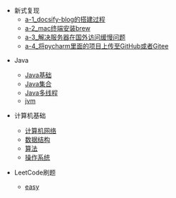 
* 新式复现
  * [a-1_docsify-blog的搭建过程](./docs/a-1_docsify-blog的搭建过程.md)
  * [a-2_mac终端安装brew](./docs/a-2_mac终端安装brew.md)
  * [a-3_解决服务器在国外访问缓慢问题](./docs/a-3_解决服务器在国外访问缓慢问题.md)
  * [a-4_将pycharm里面的项目上传至GitHub或者Gitee](./docs/a-4_解决服务器在国外访问缓慢问题.md)
<!-- [新式复现](./docs/a-1新式复现.md) -->
  
* Java

  * [Java基础](./docs/b-1面试题总结-Java基础.md)
  * [Java集合](./docs/b-2Java集合.md)
  * [Java多线程](./docs/b-3Java多线程.md)
  * [jvm](./docs/b-4jvm.md)

* 计算机基础

  * [计算机网络](./docs/c-1计算机网络.md)
  * [数据结构](./docs/c-2数据结构.md)
  * [算法](./docs/c-3算法.md)
  * [操作系统](./docs/c-4操作系统.md)

* LeetCode刷题

  * [easy](./doc/)
  


